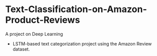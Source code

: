 # Text-Classification-on-Amazon-Product-Reviews
A project on Deep Learning

- LSTM-based text categorization project using the Amazon Review dataset.

